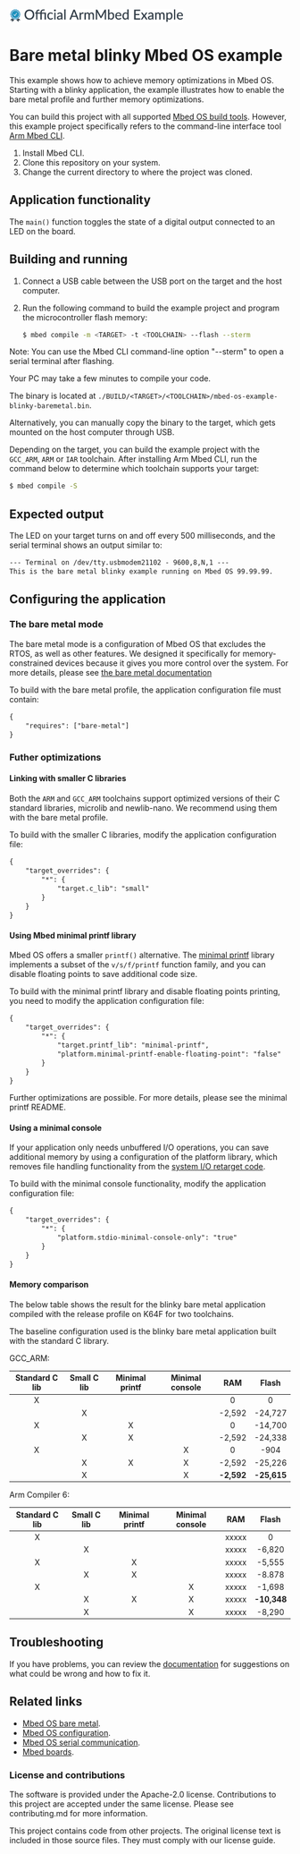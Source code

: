 ![](./resources/official_armmbed_example_badge.png)
# Bare metal blinky Mbed OS example

This example shows how to achieve memory optimizations in Mbed OS. Starting with a blinky application, the example illustrates how to enable the bare metal profile and further memory optimizations.

You can build this project with all supported [Mbed OS build tools](https://os.mbed.com/docs/mbed-os/latest/tools/index.html). However, this example project specifically refers to the command-line interface tool [Arm Mbed CLI](https://github.com/ARMmbed/mbed-cli#installing-mbed-cli).

1. Install Mbed CLI.
1. Clone this repository on your system.
1. Change the current directory to where the project was cloned.

## Application functionality

The `main()` function toggles the state of a digital output connected to an LED on the board.

## Building and running

1. Connect a USB cable between the USB port on the target and the host computer.
1. Run the following command to build the example project and program the microcontroller flash memory:

   ```bash
   $ mbed compile -m <TARGET> -t <TOOLCHAIN> --flash --sterm
   ```
   
Note: You can use the Mbed CLI command-line option "--sterm" to open a serial terminal after flashing.

Your PC may take a few minutes to compile your code.

The binary is located at `./BUILD/<TARGET>/<TOOLCHAIN>/mbed-os-example-blinky-baremetal.bin`.

Alternatively, you can manually copy the binary to the target, which gets mounted on the host computer through USB.

Depending on the target, you can build the example project with the `GCC_ARM`, `ARM` or `IAR` toolchain. After installing Arm Mbed CLI, run the command below to determine which toolchain supports your target:

```bash
$ mbed compile -S
```

## Expected output 

The LED on your target turns on and off every 500 milliseconds, and the serial terminal shows an output similar to: 

``` 
--- Terminal on /dev/tty.usbmodem21102 - 9600,8,N,1 ---
This is the bare metal blinky example running on Mbed OS 99.99.99.
``` 

## Configuring the application

### The bare metal mode

The bare metal mode is a configuration of Mbed OS that excludes the RTOS, as well as other features. We designed it specifically for memory-constrained devices because it gives you more control over the system. For more details, please see [the bare metal documentation](https://os.mbed.com/docs/mbed-os/latest/reference/mbed-os-bare-metal.html)

To build with the bare metal profile, the application configuration file must contain:

```
{
    "requires": ["bare-metal"]
}
```

### Futher optimizations

#### Linking with smaller C libraries

Both the `ARM` and `GCC_ARM` toolchains support optimized versions of their C standard libraries, microlib and newlib-nano. We recommend using them with the bare metal profile.

To build with the smaller C libraries, modify the application configuration file:

```
{
    "target_overrides": {
        "*": {
            "target.c_lib": "small"
        }
    }
}
```

#### Using Mbed minimal printf library

Mbed OS offers a smaller `printf()` alternative. The [minimal printf](https://github.com/ARMmbed/mbed-os/blob/master/platform/source/minimal-printf/README.md) library implements a subset of the `v/s/f/printf` function family, and you can disable floating points to save additional code size.

To build with the minimal printf library and disable floating points printing, you need to modify the application configuration file:

```
{
    "target_overrides": {
        "*": {
            "target.printf_lib": "minimal-printf",
            "platform.minimal-printf-enable-floating-point": "false"
        }
    }
}
```

Further optimizations are possible. For more details, please see the minimal printf README.

#### Using a minimal console

If your application only needs unbuffered I/O operations, you can save additional memory by using a configuration of the platform library, which removes file handling functionality from the [system I/O retarget code](https://github.com/ARMmbed/mbed-os/blob/master/platform/source/mbed_retarget.cpp).

To build with the minimal console functionality, modify the application configuration file:

```
{
    "target_overrides": {
        "*": {
            "platform.stdio-minimal-console-only": "true"
        }
    }
}
```

#### Memory comparison

The below table shows the result for the blinky bare metal application compiled with the release profile on K64F for two toolchains.

The baseline configuration used is the blinky bare metal application built with the standard C library.

GCC_ARM:

|Standard C lib|Small C lib|Minimal printf|Minimal console|RAM|Flash|
| :---:        | :---:     | :---:        | :---:         | :---: | :---: |
| X            |           |              |               | 0 | 0 |
|              | X         |              |               | -2,592 | -24,727 |
| X            |           | X            |               | 0 | -14,700 | 
|              | X         | X            |               | -2,592 | -24,338 |
| X            |           |              | X             | 0 | -904 |
|              | X         | X            | X             | -2,592 | -25,226 |
|              | X         |              | X             |  **-2,592** | **-25,615** |

Arm Compiler 6:

|Standard C lib|Small C lib|Minimal printf|Minimal console|RAM|Flash|
| :---:        | :---:     | :---:        | :---:         | :---: | :---: |
| X            |           |              |               | xxxxx | 0 |
|              | X         |              |               | xxxxx | -6,820 |
| X            |           | X            |               | xxxxx | -5,555 | 
|              | X         | X            |               | xxxxx | -8.878 |
| X            |           |              | X             | xxxxx | -1,698 |
|              | X         | X            | X             | xxxxx | **-10,348** |
|              | X         |              | X             | xxxxx | -8,290 |

## Troubleshooting 

If you have problems, you can review the [documentation](https://os.mbed.com/docs/latest/tutorials/debugging.html) for suggestions on what could be wrong and how to fix it. 

## Related links 

- [Mbed OS bare metal](https://os.mbed.com/docs/mbed-os/latest/reference/mbed-os-bare-metal.html).
- [Mbed OS configuration](https://os.mbed.com/docs/latest/reference/configuration.html). 
- [Mbed OS serial communication](https://os.mbed.com/docs/latest/tutorials/serial-communication.html). 
- [Mbed boards](https://os.mbed.com/platforms/).

### License and contributions

The software is provided under the Apache-2.0 license. Contributions to this project are accepted under the same license. Please see contributing.md for more information.

This project contains code from other projects. The original license text is included in those source files. They must comply with our license guide.

